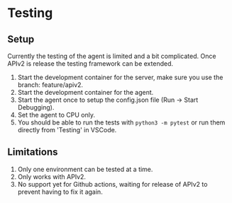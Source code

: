 # Testing
## Setup
Currently the testing of the agent is limited and a bit complicated. Once APIv2 is release the testing framework
can be extended.

1. Start the development container for the server, make sure you use the branch: feature/apiv2.
2. Start the development container for the agent.
3. Start the agent once to setup the config.json file (Run -> Start Debugging).
4. Set the agent to CPU only.
5. You should be able to run the tests with `python3 -m pytest` or run them directly from 'Testing' in VSCode.

## Limitations
1. Only one environment can be tested at a time.
2. Only works with APIv2.
3. No support yet for Github actions, waiting for release of APIv2 to prevent having to fix it again.